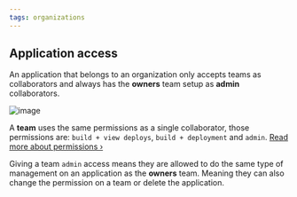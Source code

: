 ```yaml
---
tags: organizations
---
```


## Application access

An application that belongs to an organization only accepts teams as collaborators
and always has the **owners** team setup as **admin** collaborators.

![image](/images/collaborators.jpg)

A **team** uses the same permissions as a single collaborator, those permissions
are: `build + view deploys`, `build + deployment` and `admin`.
[Read more about permissions &rsaquo;](/docs/web-interface/roles-and-permissions.html)

Giving a team `admin` access means they are allowed to do the same type of
management on an application as the **owners** team. Meaning they can also
change the permission on a team or delete the application.
